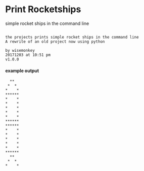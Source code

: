 # Print Rocketships
simple rocket ships in the command line
```

the projects prints simple rocket ships in the command line
A rewrite of an old project now using python

by wisemonkey
20171203 at 10:51 pm
v1.0.0
```
#### example output
```
  **
 *  *
*    *
******
*    *
*    *
*    *
*    *
*    *
******
******
*    *
*    *
*    *
*    *
*    *
******
  **
 *  *
*    *
```
